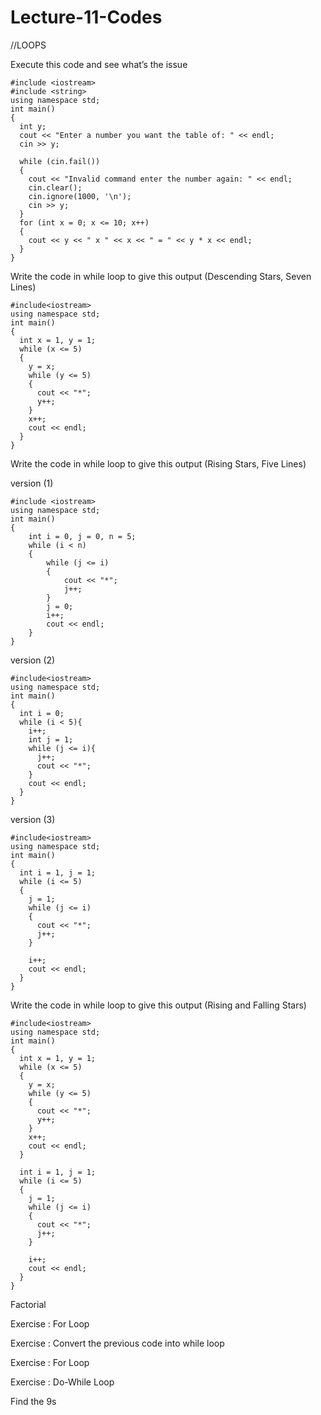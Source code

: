 # Lecture-11-Codes

//LOOPS

Execute this code and see what’s the issue

    #include <iostream>
    #include <string>
    using namespace std;
    int main()
    {
      int y;
      cout << "Enter a number you want the table of: " << endl;
      cin >> y;

      while (cin.fail())
      {
        cout << "Invalid command enter the number again: " << endl;
        cin.clear();
        cin.ignore(1000, '\n');
        cin >> y;
      }
      for (int x = 0; x <= 10; x++)
      {
        cout << y << " x " << x << " = " << y * x << endl;
      }
    }
    
Write the code in while loop to give this output (Descending Stars, Seven Lines)

    #include<iostream>
    using namespace std;
    int main()
    {
      int x = 1, y = 1;
      while (x <= 5)
      {
        y = x;
        while (y <= 5)
        {
          cout << "*";
          y++;
        }
        x++;
        cout << endl;
      }
    }

Write the code in while loop to give this output (Rising Stars, Five Lines)

version (1)

    #include <iostream>
    using namespace std;
    int main()
    {
        int i = 0, j = 0, n = 5;
        while (i < n)
        {
            while (j <= i)
            {
                cout << "*";
                j++;
            }
            j = 0;
            i++;
            cout << endl;
        }
    }
    
version (2)

    #include<iostream>
    using namespace std;
    int main()
    {
      int i = 0;
      while (i < 5){
        i++;
        int j = 1;
        while (j <= i){
          j++;
          cout << "*";
        }
        cout << endl;
      }
    }
  
version (3)

    #include<iostream>
    using namespace std;
    int main()
    {
      int i = 1, j = 1;
      while (i <= 5)
      {
        j = 1;
        while (j <= i)
        {
          cout << "*";
          j++;
        }

        i++;
        cout << endl;
      }
    }

Write the code in while loop to give this output (Rising and Falling Stars) 

    #include<iostream>
    using namespace std;
    int main()
    {
      int x = 1, y = 1; 
      while (x <= 5)
      {
        y = x;
        while (y <= 5)
        {
          cout << "*";
          y++;
        }
        x++;
        cout << endl;
      }

      int i = 1, j = 1;
      while (i <= 5) 
      {
        j = 1; 
        while (j <= i)
        {
          cout << "*";
          j++;
        }

        i++;
        cout << endl;
      }
    }
    
Factorial



Exercise : For Loop



Exercise : Convert the previous code into while loop



Exercise : For Loop


Exercise : Do-While Loop

Find the 9s
